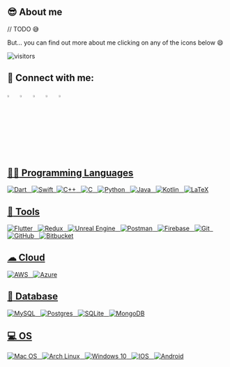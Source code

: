 ## :sunglasses: About me

  // TODO :sweat_smile:
    
  But... you can find out more about me clicking on any of the icons below :smile:
    
![visitors](https://visitor-badge.glitch.me/badge?page_id=brunobrt.visitor-badge)


## 📱 Connect with me:
 [<img src="https://img.icons8.com/color/48/000000/linkedin.png" width="3.5%"/>](https://www.linkedin.com/in/brunobartolomasi/)  &nbsp;  [<img src="https://github.com/sciencepal/sciencepal/blob/master/assets/discord-round.svg" width="3.5%"/>](https://discordapp.com/users/721846428418441328)  &nbsp; [<img src="https://img.icons8.com/fluent/48/000000/instagram-new.png" width="3.5%"/>](https://www.instagram.com/bbartolomasi/)  &nbsp; [<img src="https://img.icons8.com/color/48/000000/twitter.png" width="3.5%"/>](https://twitter.com/BBartolomasi)  &nbsp;  <a href="mailto:bruno.r.bartolomasi@gmail.com"> <img src="https://img.icons8.com/fluent/48/000000/gmail.png" width="3.5%"/>

## :technologist: Programming Languages

<img alt="Dart" src="https://img.shields.io/badge/dart-%230175C2.svg?&style=for-the-badge&logo=dart&logoColor=white"/> &nbsp; <img  alt="Swift" src="https://img.shields.io/badge/swift-F54A2A?style=for-the-badge&logo=swift&logoColor=white"/> &nbsp;<img alt="C++" src="https://img.shields.io/badge/c++-%2300599C.svg?&style=for-the-badge&logo=c%2B%2B&ogoColor=white"/> &nbsp; 
  <img alt="C" src="https://img.shields.io/badge/c-%2300599C.svg?&style=for-the-badge&logo=c&logoColor=white"/>  &nbsp;  <img alt="Python" src="https://img.shields.io/badge/python-%2314354C.svg?&style=for-the-badge&logo=python&logoColor=white"/> &nbsp;  <img alt="Java" src="https://img.shields.io/badge/java-%23ED8B00.svg?&style=for-the-badge&logo=java&logoColor=white"/> &nbsp; <img alt="Kotlin" src="https://img.shields.io/badge/kotlin-%230095D5.svg?&style=for-the-badge&logo=kotlin&logoColor=white"/> &nbsp; <img alt="LaTeX" src="https://img.shields.io/badge/latex-%23008080.svg?&style=for-the-badge&logo=latex&logoColor=white"/>

## :toolbox: Tools

<img alt="Flutter" src="https://img.shields.io/badge/Flutter-%2302569B.svg?&style=for-the-badge&logo=Flutter&logoColor=white" /> &nbsp; <img alt="Redux" src="https://img.shields.io/badge/redux-%23593d88.svg?&style=for-the-badge&logo=redux&logoColor=white"/>  &nbsp;  <img alt="Unreal Engine" src="https://img.shields.io/badge/unrealengine-%23313131.svg?&style=for-the-badge&logo=unrealengine&logoColor=white"/> &nbsp; <img alt="Postman" src="https://img.shields.io/badge/Postman-FF6C37?style=for-the-badge&logo=postman&logoColor=red" /> &nbsp; <img alt="Firebase" src="https://img.shields.io/badge/firebase-%23039BE5.svg?&style=for-the-badge&logo=firebase"/> &nbsp; <img alt="Git" src="https://img.shields.io/badge/git-%23F05033.svg?&style=for-the-badge&logo=git&logoColor=white"/> &nbsp; <img alt="GitHub" src="https://img.shields.io/badge/github-%23121011.svg?&style=for-the-badge&logo=github&logoColor=white"/> &nbsp; <img alt="Bitbucket" src="https://img.shields.io/badge/bitbucket-%230047B3.svg?style=for-the-badge&logo=bitbucket&logoColor=white"/>
 
## ☁ Cloud

<img alt="AWS" src="https://img.shields.io/badge/AWS-%23FF9900.svg?&style=for-the-badge&logo=amazon-aws&logoColor=white"/> &nbsp; <img alt="Azure" src="https://img.shields.io/badge/azure-%230072C6.svg?&style=for-the-badge&logo=azure-devops&logoColor=white"/>

## :notebook_with_decorative_cover: Database 
<img alt="MySQL" src="https://img.shields.io/badge/mysql-%2300f.svg?style=for-the-badge&logo=mysql&logoColor=white"/> &nbsp;
<img alt="Postgres" src="https://img.shields.io/badge/postgres-%23316192.svg?style=for-the-badge&logo=postgresql&logoColor=white"/> &nbsp; <img alt="SQLite" src="https://img.shields.io/badge/sqlite-%2307405e.svg?style=for-the-badge&logo=sqlite&logoColor=white"/> &nbsp; <img alt="MongoDB" src="https://img.shields.io/badge/MongoDB-%234ea94b.svg?style=for-the-badge&logo=mongodb&logoColor=white"/>
  
## 💻 OS

<img alt= "Mac OS" src="https://img.shields.io/badge/mac%20os-000000?style=for-the-badge&logo=macos&logoColor=F0F0F0"/> &nbsp; <img alt="Arch Linux" src="https://img.shields.io/badge/Arch_Linux-1793D1?style=for-the-badge&logo=arch-linux&logoColor=white" /> &nbsp; <img alt="Windows 10" src="https://img.shields.io/badge/Windows-0078D6?style=for-the-badge&logo=windows&logoColor=white" /> &nbsp; <img alt="IOS" src="https://img.shields.io/badge/iOS-000000?style=for-the-badge&logo=ios&logoColor=white"/> &nbsp; <img alt="Android" src="https://img.shields.io/badge/Android-3DDC84?style=for-the-badge&logo=android&logoColor=white" />

<!---fac
brunobrt/brunobrt is a ✨ special ✨ repository because its `README.md` (this file) appears on your GitHub profile.
You can click the Preview link to take a look at your changes.
--->
